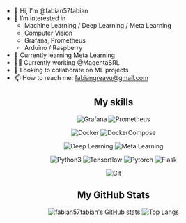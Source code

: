 
- 👋 Hi, I’m @fabian57fabian
- 👀 I’m interested in
  - Machine Learning / Deep Learning / Meta Learning
  - Computer Vision
  - Grafana, Prometheus
  - Arduino / Raspberry
- 🌱 Currently learning Meta Learning
- 👨‍💼 Currently working @MagentaSRL
- 💞️ Looking to collaborate on ML projects
- 📫 How to reach me: fabiangreavu@gmail.com

<div align=center>
<h2>My skills</h2>

![Grafana](https://img.shields.io/badge/Grafana-Dashboard-orange)
![Prometheus](https://img.shields.io/badge/Prometheus-Monitoring-orange)

![Docker](https://img.shields.io/badge/Docker--blue)
![DockerCompose](https://img.shields.io/badge/Docker_Compose--blue)

![Deep Learning](https://img.shields.io/badge/DeepLearning--violet)
![Meta Learning](https://img.shields.io/badge/MetaLearning--violet)

![Python3](https://img.shields.io/badge/python--blue)
![Tensorflow](https://img.shields.io/badge/Tensorflow--blue)
![Pytorch](https://img.shields.io/badge/Pytorch--blue)
![Flask](https://img.shields.io/badge/Flask--blue)

![Git](https://img.shields.io/badge/github-git-blue)

<h2>My GitHub Stats</h2>

  [![fabian57fabian's GitHub stats](https://github-readme-stats.vercel.app/api?username=fabian57fabian&show_icons=true&theme=radical)](https://github.com/anuraghazra/github-readme-stats)
  [![Top Langs](https://github-readme-stats.vercel.app/api/top-langs/?username=fabian57fabian&theme=radical)](https://github.com/fabian57fabian/github-readme-stats)

</div>

<!---
fabian57fabian/fabian57fabian is a ✨ special ✨ repository because its `README.md` (this file) appears on your GitHub profile.
You can click the Preview link to take a look at your changes.
--->
